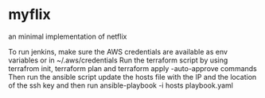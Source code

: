 # myflix
an minimal implementation of netflix

To run jenkins, make sure the AWS credentials are available as env variables or in ~/.aws/credentials
Run the terraform script by using terrafrom init, terraform plan and terraform apply -auto-approve commands
Then run the ansible script update the hosts file with the IP and the location of the ssh key and then run ansible-playbook -i hosts playbook.yaml 
